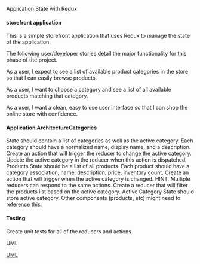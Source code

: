 Application State with Redux

#### storefront application

This is a simple storefront application that uses Redux to manage the state of the application. 

The following user/developer stories detail the major functionality for this phase of the project.

As a user, I expect to see a list of available product categories in the store so that I can easily browse products.

As a user, I want to choose a category and see a list of all available products matching that category.

As a user, I want a clean, easy to use user interface so that I can shop the online store with confidence.


#### Application ArchitectureCategories
State should contain a list of categories as well as the active category.
Each category should have a normalized name, display name, and a description.
Create an action that will trigger the reducer to change the active category.
Update the active category in the reducer when this action is dispatched.
Products
State should be a list of all products.
Each product should have a category association, name, description, price, inventory count.
Create an action that will trigger when the active category is changed.
HINT: Multiple reducers can respond to the same actions.
Create a reducer that will filter the products list based on the active category.
Active Category
State should store active category.
Other components (products, etc) might need to reference this.


#### Testing
Create unit tests for all of the reducers and actions.

UML

[UML](./src/assets/uml.png)